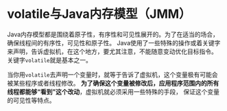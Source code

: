 volatile与Java内存模型（JMM）
======================================================
Java内存模型都是围绕着原子性，有序性和可见性展开的。为了在适当的场合，确保线程间的有序性，可见性和原子性。
Java使用了一些特殊的操作或着关键字来声明，告诉虚拟机，在这个地方，要尤其注意，不能随意变动优化目标指令。
关键字`volatile`就是基本之一。

当你用`volatile`去声明一个变量时，就等于告诉了虚拟机，这个变量极有可能会被某些程序或者线程修改。
**为了确保这个变量被修改后，应用程序范围内的所有线程都能够“看到”这个改动**，虚拟机就必须采用一些特殊的手段，
保证这个变量的可见性等特点。
